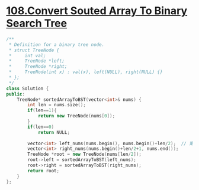 # [108.Convert Souted Array To Binary Search Tree](https://leetcode-cn.com/problems/convert-sorted-array-to-binary-search-tree/)



```c++
/**
 * Definition for a binary tree node.
 * struct TreeNode {
 *     int val;
 *     TreeNode *left;
 *     TreeNode *right;
 *     TreeNode(int x) : val(x), left(NULL), right(NULL) {}
 * };
 */
class Solution {
public:
    TreeNode* sortedArrayToBST(vector<int>& nums) {
        int len = nums.size();
        if(len==1){
            return new TreeNode(nums[0]);
        }
        if(len==0)
            return NULL;
        
        vector<int> left_nums(nums.begin(), nums.begin()+len/2);  // 第num.begin()+len/2个数不在其中
        vector<int> right_nums(nums.begin()+len/2+1, nums.end());
        TreeNode *root = new TreeNode(nums[len/2]);
        root->left = sortedArrayToBST(left_nums);
        root->right = sortedArrayToBST(right_nums);
        return root;
    }
};
```